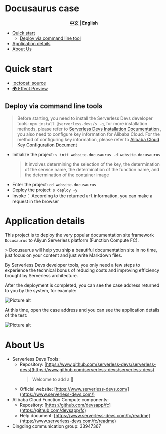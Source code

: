 # Docusaurus case

<toc>

<p align="center"><b> <a href="./readme.md"> 中文 </a> | English </b></p>

- [Quick start](#Quick-start)
    - [Deploy via command line tool](#Deploy-via-command-line-tools)
- [Application details](#Application-details)
- [About Us](#About-Us)

</toc>

# Quick start

- [:octocat: source](https://github.com/devsapp/start-web-framework/tree/master/web-framework/website/docusaurus/src)
- [:earth_africa: Effect Preview](http://docusaurus.website.1767215449378635.cn-hangzhou.fc.devsapp.net)

## Deploy via command line tools

> Before starting, you need to install the Serverless Devs developer tools: `npm install @serverless-devs/s -g`, for more installation methods, please refer to [Serverless Devs Installation Documentation](https://www.serverless-devs.com/serverless-devs/install) , you also need to configure key information for Alibaba Cloud. For the method of configuring key information, please refer to [Alibaba Cloud Key Configuration Document](https://www.serverless-devs.com/fc/config)
- Initialize the project: `s init website-docusaurus -d website-docusaurus`
    > It involves determining the selection of the key, the determination of the service name, the determination of the function name, and the determination of the container image
- Enter the project: `cd website-docusaurus`
- Deploy the project: `s deploy -y`
- Invoke： According to the returned `url` information, you can make a request in the browser

# Application details

This project is to deploy the very popular documentation site framework `Docusaurus` to Aliyun Serverless platform (Function Compute FC).

&gt; Docusaurus will help you ship a beautiful documentation site in no time, just focus on your content and just write Markdown files.

By Serverless Devs developer tools, you only need a few steps to experience the technical bonus of reducing costs and improving efficiency brought by Serverless architecture.

 After the deployment is completed, you can see the case address returned to you by the system, for example:

![Picture alt](https://img.alicdn.com/imgextra/i1/O1CN012Y0F2A1uyb7mtWrQb_!!6000000006106-2-tps-1700-672.png)

At this time, open the case address and you can see the application details of the test:

![Picture alt](https://img.alicdn.com/imgextra/i3/O1CN01SAgalQ1fW09cM1X7i_!!6000000004013-2-tps-1263-664.png)


# About Us
- Serverless Devs Tools:
    - Repository: [https://www.github.com/serverless-devs/serverless-devs](https://www.github.com/serverless-devs/serverless-devs)
      > Welcome to add a :star2:
    - Official website: [https://www.serverless-devs.com/](https://www.serverless-devs.com/)
- Alibaba Cloud Function Compute components:
    - Repository: [https://github.com/devsapp/fc](https://github.com/devsapp/fc)
    - Help document: [https://www.serverless-devs.com/fc/readme](https://www.serverless-devs.com/fc/readme)
- Dingding communication group: 33947367